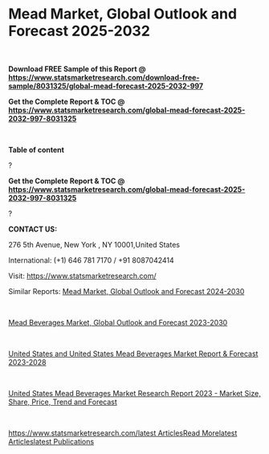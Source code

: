 <h1>Mead Market, Global Outlook and Forecast 2025-2032</h1><br/><p><strong>Download FREE Sample of this Report @ <a href="https://www.statsmarketresearch.com/download-free-sample/8031325/global-mead-forecast-2025-2032-997">https://www.statsmarketresearch.com/download-free-sample/8031325/global-mead-forecast-2025-2032-997</a></strong></p>
 
 
 
 <div><b>Get the Complete Report & TOC @ <a href="https://www.statsmarketresearch.com/global-mead-forecast-2025-2032-997-8031325">https://www.statsmarketresearch.com/global-mead-forecast-2025-2032-997-8031325</a></b></div>
 
 
 
 <p><br />
 
 <b>Table of content</b></p>
 
 
 
 <p>? </p>
 
 
 
 <div><b>Get the Complete Report & TOC @ <a href="https://www.statsmarketresearch.com/global-mead-forecast-2025-2032-997-8031325">https://www.statsmarketresearch.com/global-mead-forecast-2025-2032-997-8031325</a></b></div>
 
 
 
 <p>? </p>
 
 
 
 <p><b>CONTACT US:</b><br />
 
 276 5th Avenue, New York , NY 10001,United States<br />
 
 International: (+1) 646 781 7170 / +91 8087042414<br />
 
 Visit: <a href="https://www.statsmarketresearch.com/">https://www.statsmarketresearch.com/</a><br />
 
 Similar Reports: <a href="https://www.statsmarketresearch.com/global-mead-forecast-2025-2032-997-8031325">Mead Market, Global Outlook and Forecast 2024-2030</a><br />
 
 <br />
 
 <a href="https://www.statsmarketresearch.com/global-mead-forecast-2025-2032-997-8031325">Mead Beverages Market, Global Outlook and Forecast 2023-2030</a><br />
 
 <br />
 
 <a href="https://www.statsmarketresearch.com/global-mead-forecast-2025-2032-997-8031325">United States and United States Mead Beverages Market Report & Forecast 2023-2028</a><br />
 
 <br />
 
 <a href="https://www.statsmarketresearch.com/global-mead-forecast-2025-2032-997-8031325">United States Mead Beverages Market Research Report 2023 - Market Size, Share, Price, Trend and Forecast</a><br />
 
 <br />
 
 <a href="https://gyeongbokgung.com">https://www.statsmarketresearch.com/</a><a href="https://hallyeomaritime.com">latest Articles</a><a href="https://jingwansa.com">Read More</a><a href="https://nguoiviet.jp/">latest Articles</a><a href="https://www.intelmarketresearch.com/">latest Publications</a></p>